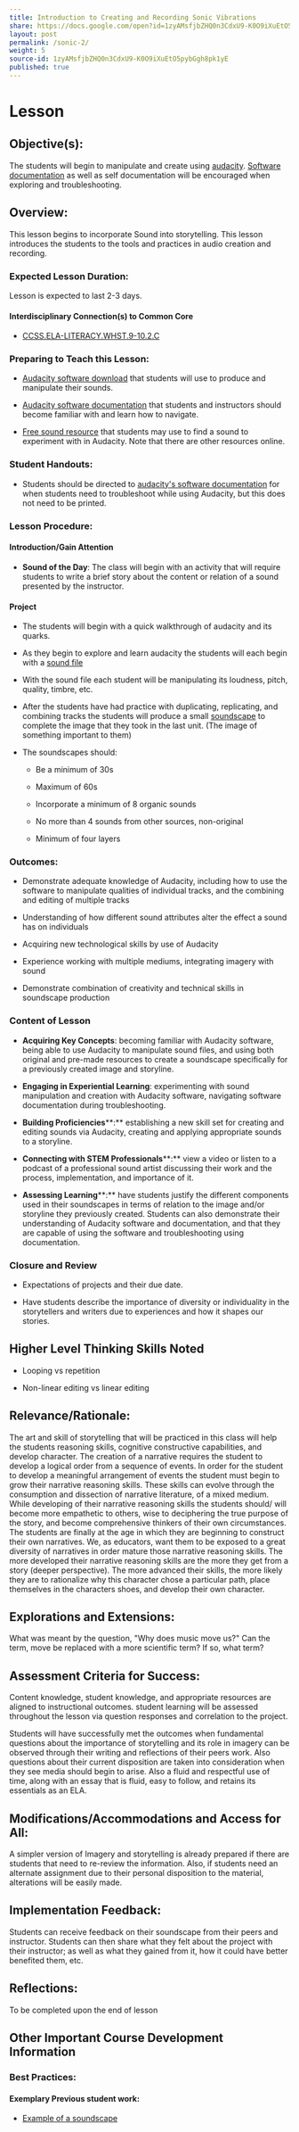 ```yaml
---
title: Introduction to Creating and Recording Sonic Vibrations
share: https://docs.google.com/open?id=1zyAMsfjbZHQ0n3CdxU9-K0O9iXuEtO5pybGgh8pk1yE
layout: post
permalink: /sonic-2/
weight: 5
source-id: 1zyAMsfjbZHQ0n3CdxU9-K0O9iXuEtO5pybGgh8pk1yE
published: true
---
```

# Lesson

## Objective(s):

The students will begin to manipulate and create using [audacity](http://www.audacityteam.org/). [Software documentation](http://manual.audacityteam.org/#tutorials) as well as self documentation will be encouraged when exploring and troubleshooting.

## Overview:

This lesson begins to incorporate Sound into storytelling. This lesson introduces the students to the tools and practices in audio creation and recording.

### Expected Lesson Duration: 

Lesson is expected to last 2-3 days.

#### Interdisciplinary Connection(s) to Common Core

-  <a href = "http://www.corestandards.org/ELA-Literacy/WHST/9-10/2/c/" target="_blank">CCSS.ELA-LITERACY.WHST.9-10.2.C</a>

###  Preparing to Teach this Lesson:

* [Audacity software download](http://www.audacityteam.org/)  that students will use to produce and manipulate their sounds.

* [Audacity software documentation](http://manual.audacityteam.org/#tutorials) that students and instructors should become familiar with and learn how to navigate.

* [Free sound resource](https://freesound.org/people/newagesoup/sounds/348251/) that students may use to find a sound to experiment with in Audacity. Note that there are other resources online.

### Student Handouts:

- Students should be directed to [audacity's software documentation](http://manual.audacityteam.org/#tutorials) for when students need to troubleshoot while using Audacity, but this does not need to be printed.

### Lesson Procedure:

####  Introduction/Gain Attention

-  **Sound of the Day**: The class will begin with an activity that will require students to write a brief story about the content or relation of a sound presented by the instructor.

####  Project

-   The students will begin with a quick walkthrough of audacity and its quarks.

    

-   As they begin to explore and learn audacity the students will each begin with a [sound file](https://freesound.org/people/newagesoup/sounds/348251/)

    

-  With the sound file each student will be manipulating its loudness, pitch, quality, timbre, etc.

    

-  After the students have had practice with duplicating, replicating, and combining tracks the students will produce a small [soundscape](https://cdn.tutsplus.com/audio/uploads/legacy/175_soundscape/6.mp3) to complete the image that they took in the last unit. (The image of something important to them)

    

-   The soundscapes should:

	-   Be a minimum of 30s

    

	-   Maximum of 60s

    

	-   Incorporate a minimum of 8 organic sounds

    

	-   No more than 4 sounds from other sources, non-original

    

	-   Minimum of four layers

	

### Outcomes:

* Demonstrate adequate knowledge of Audacity, including how to use the software to manipulate qualities of individual tracks, and the combining and editing of multiple tracks

    

* Understanding of how different sound attributes alter the effect a sound has on individuals

    

* Acquiring new technological skills by use of Audacity

    

* Experience working with multiple mediums, integrating imagery with sound

    

* Demonstrate combination of creativity and technical skills in soundscape production

### Content of Lesson

* **Acquiring Key Concepts**: becoming familiar with Audacity software, being able to use Audacity to manipulate sound files, and using both original and pre-made resources to create a soundscape specifically for a previously created image and storyline.

* **Engaging in Experiential Learning**: experimenting with sound manipulation and creation with Audacity software, navigating software documentation during troubleshooting.

* **Building Proficiencies****:** establishing a new skill set for creating and editing sounds via Audacity, creating and applying appropriate sounds to a storyline.

* **Connecting with STEM Professionals****:** view a video or listen to a podcast of a professional sound artist discussing their work and the process, implementation, and importance of it.

* **Assessing Learning****:** have students justify the different components used in their soundscapes in terms of relation to the image and/or storyline they previously created. Students can also demonstrate their understanding of Audacity software and documentation, and that they are capable of using the software and troubleshooting using documentation.

### Closure and Review  

* Expectations of projects and their due date.

    

* Have students describe the importance of diversity or individuality in the storytellers and writers due to experiences and how it shapes our stories.

    

##  Higher Level Thinking Skills Noted

* Looping vs repetition

    

* Non-linear editing vs linear editing

    

## Relevance/Rationale:

The art and skill of storytelling that will be practiced in this class will help the students reasoning skills, cognitive constructive capabilities, and develop character. The creation of a narrative requires the student to develop a logical order from a sequence of events. In order for the student to develop a meaningful arrangement of events the student must begin to grow their narrative reasoning skills. These skills can evolve through the consumption and dissection of narrative literature, of a mixed medium. While developing of their narrative reasoning skills the students should/ will become more empathetic to others, wise to deciphering the true purpose of the story, and become comprehensive thinkers of their own circumstances. The students are finally at the age in which they are beginning to construct their own narratives. We, as educators, want them to be exposed to a great diversity of narratives in order mature those narrative reasoning skills. The more developed their narrative reasoning skills are the more they get from a story (deeper perspective). The more advanced their skills, the more likely they are to rationalize why this character chose a particular path, place themselves in the characters shoes, and develop their own character.

 

## Explorations and Extensions:

What was meant by the question, "Why does music move us?" Can the term, move be replaced with a more scientific term? If so, what term?

## Assessment Criteria for Success:

Content knowledge, student knowledge, and appropriate resources are aligned to instructional outcomes. student learning will be assessed throughout the lesson via question responses and correlation to the project.

Students will have successfully met the outcomes when fundamental questions about the importance of storytelling and its role in imagery can be observed through their writing and reflections of their peers work. Also questions about their current disposition are taken into consideration when they see media should begin to arise. Also a fluid and respectful use of time, along with an essay that is fluid, easy to follow, and retains its essentials as an ELA.

  

## Modifications/Accommodations and Access for All:

A simpler version of Imagery and storytelling is already prepared if there are students that need to re-review the information. Also, if students need an alternate assignment due to their personal disposition to the material, alterations will be easily made.

## Implementation Feedback: 

Students can receive feedback on their soundscape from their peers and instructor. Students can then share what they felt about the project with their instructor; as well as what they gained from it, how it could have better benefited them, etc.

## Reflections:

To be completed upon the end of lesson

## Other Important Course Development Information

### Best Practices:

#### Exemplary Previous student work: 

* [Example of a soundscape](https://cdn.tutsplus.com/audio/uploads/legacy/175_soundscape/6.mp3)

